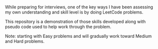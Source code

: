 While preparing for interviews, one of the key ways I have been assessing my own understanding and skill level is by doing LeetCode problems. 

This repository is a demonstration of those skills developed along with pseudo code used to help work through the problem.

Note: starting with Easy problems and will gradually work toward Medium and Hard problems.
